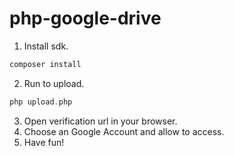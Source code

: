 # php-google-drive

1. Install sdk.
```php
composer install
```
2. Run to upload.
```php
php upload.php
```
3. Open verification url in your browser. 
4. Choose an Google Account and allow to access.
5. Have fun!
